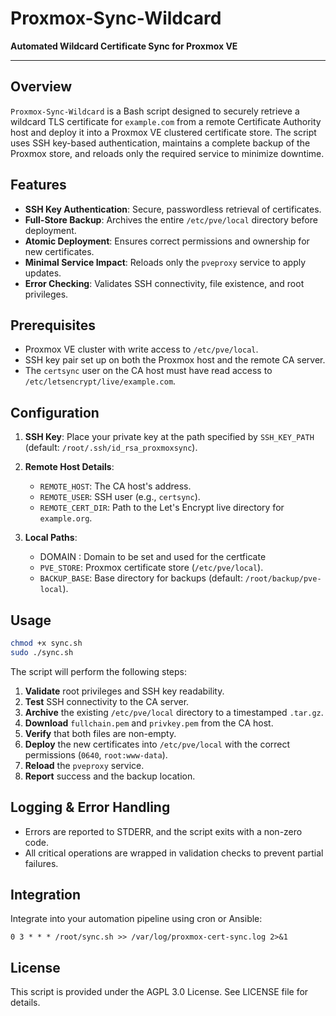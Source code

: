 # Proxmox-Sync-Wildcard

**Automated Wildcard Certificate Sync for Proxmox VE**

---

## Overview

`Proxmox-Sync-Wildcard` is a Bash script designed to securely retrieve a wildcard TLS certificate for `example.com` from a remote Certificate Authority host and deploy it into a Proxmox VE clustered certificate store. The script uses SSH key-based authentication, maintains a complete backup of the Proxmox store, and reloads only the required service to minimize downtime.

## Features

* **SSH Key Authentication**: Secure, passwordless retrieval of certificates.
* **Full-Store Backup**: Archives the entire `/etc/pve/local` directory before deployment.
* **Atomic Deployment**: Ensures correct permissions and ownership for new certificates.
* **Minimal Service Impact**: Reloads only the `pveproxy` service to apply updates.
* **Error Checking**: Validates SSH connectivity, file existence, and root privileges.

## Prerequisites

* Proxmox VE cluster with write access to `/etc/pve/local`.
* SSH key pair set up on both the Proxmox host and the remote CA server.
* The `certsync` user on the CA host must have read access to `/etc/letsencrypt/live/example.com`.

## Configuration

1. **SSH Key**: Place your private key at the path specified by `SSH_KEY_PATH` (default: `/root/.ssh/id_rsa_proxmoxsync`).
2. **Remote Host Details**:

   * `REMOTE_HOST`: The CA host's address.
   * `REMOTE_USER`: SSH user (e.g., `certsync`).
   * `REMOTE_CERT_DIR`: Path to the Let's Encrypt live directory for `example.org`.
3. **Local Paths**:

   *  DOMAIN : Domain to be set and used for the certficate
   * `PVE_STORE`: Proxmox certificate store (`/etc/pve/local`).
   * `BACKUP_BASE`: Base directory for backups (default: `/root/backup/pve-local`).

## Usage

```bash
chmod +x sync.sh
sudo ./sync.sh
```

The script will perform the following steps:

1. **Validate** root privileges and SSH key readability.
2. **Test** SSH connectivity to the CA server.
3. **Archive** the existing `/etc/pve/local` directory to a timestamped `.tar.gz`.
4. **Download** `fullchain.pem` and `privkey.pem` from the CA host.
5. **Verify** that both files are non-empty.
6. **Deploy** the new certificates into `/etc/pve/local` with the correct permissions (`0640`, `root:www-data`).
7. **Reload** the `pveproxy` service.
8. **Report** success and the backup location.

## Logging & Error Handling

* Errors are reported to STDERR, and the script exits with a non-zero code.
* All critical operations are wrapped in validation checks to prevent partial failures.

## Integration

Integrate into your automation pipeline using cron or Ansible:

```cron
0 3 * * * /root/sync.sh >> /var/log/proxmox-cert-sync.log 2>&1
```

## License

This script is provided under the AGPL 3.0 License. See LICENSE file for details.
